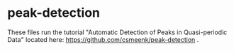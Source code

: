 # peak-detection
These files run the tutorial "Automatic Detection of Peaks in Quasi-periodic Data" located here: https://github.com/csmeenk/peak-detection .
